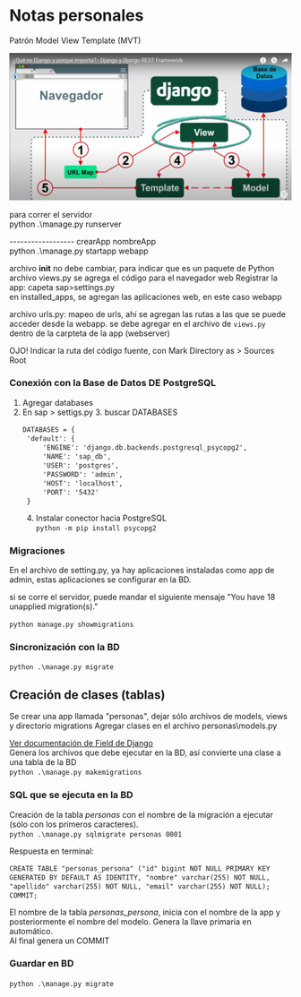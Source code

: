 # Notas personales
Patrón Model View Template (MVT)

![img.png](img.png)

para correr el servidor<br>
python .\manage.py runserver<br>

------------------ crearApp nombreApp <br>
python .\manage.py startapp webapp <br>

archivo __init__ no debe cambiar, para indicar que es un paquete de Python
archivo views.py se agrega el código para el navegador web
Registrar la app: capeta sap>settings.py<br>
    en installed_apps, se agregan las aplicaciones web, en este caso webapp <br>

archivo urls.py: mapeo de urls, ahí se agregan las rutas a las que se puede acceder desde la webapp.
se debe agregar en el archivo de ```views.py``` dentro de la carpteta de la app (webserver)

OJO! Indicar la ruta del código fuente, con Mark Directory as > Sources Root <br>

### Conexión con la Base de Datos DE PostgreSQL
1. Agregar databases 
2. En sap > settigs.py
   3. buscar DATABASES <br>
   ```
   DATABASES = {
    'default': {
        'ENGINE': 'django.db.backends.postgresql_psycopg2',
        'NAME': 'sap_db',
        'USER': 'postgres',
        'PASSWORD': 'admin',
        'HOST': 'localhost',
        'PORT': '5432'
    }
   ```
   4. Instalar conector hacia PostgreSQL <br>
   ```python -m pip install psycopg2```

### Migraciones
En el archivo de setting.py, ya hay aplicaciones instaladas como app de admin,
estas aplicaciones se configurar en la BD. 

si se corre el servidor, puede mandar el siguiente mensaje
"You have 18 unapplied migration(s)." <br>

```python manage.py showmigrations```

### Sincronización con la BD <br>
```python .\manage.py migrate``` <br>

## Creación de clases (tablas)
Se crear una app llamada "personas", dejar sólo archivos de models, views y directorio migrations
Agregar clases en el archivo personas\models.py

[Ver documentación de Field de Django](https://docs.djangoproject.com/en/4.2/ref/models/fields/)
<br>
Genera los archivos que debe ejecutar en la BD, así convierte una clase a una tabla de la BD <br>
 ```python .\manage.py makemigrations``` <br>

### SQL que se ejecuta en la BD
Creación de la tabla *personas* con el nombre de la migración a ejecutar (sólo con los primeros caracteres).<br>
```python .\manage.py sqlmigrate personas 0001``` <br>

Respuesta en terminal:
```
CREATE TABLE "personas_persona" ("id" bigint NOT NULL PRIMARY KEY GENERATED BY DEFAULT AS IDENTITY, "nombre" varchar(255) NOT NULL, "apellido" varchar(255) NOT NULL, "email" varchar(255) NOT NULL);
COMMIT;
```
El nombre de la tabla *personas_persona*, inicia con el nombre de la app y posteriormente el nombre del modelo.
Genera la llave primaria en automático. <br>
Al final genera un COMMIT

### Guardar en BD
```python .\manage.py migrate``` <br>